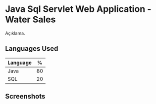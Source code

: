 # Java Sql Servlet Web Application - Water Sales

Açıklama.

## Languages Used

| Language | % |
| ------------- |:-------------:|
| Java | 80 |
| SQL | 20 |

## Screenshots
